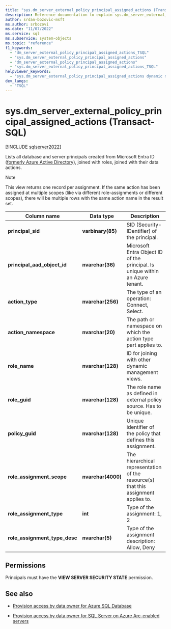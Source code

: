 ```yaml
---
title: "sys.dm_server_external_policy_principal_assigned_actions (Transact-SQL)"
description: Reference documentation to explain sys.dm_server_external_policy_principal_assigned_actions (Transact-SQL) dynamic management view.
author: srdan-bozovic-msft
ms.author: srbozovi
ms.date: "11/07/2022"
ms.service: sql
ms.subservice: system-objects
ms.topic: "reference"
f1_keywords:
  - "dm_server_external_policy_principal_assigned_actions_TSQL"
  - "sys.dm_server_external_policy_principal_assigned_actions"
  - "dm_server_external_policy_principal_assigned_actions"
  - "sys.dm_server_external_policy_principal_assigned_actions_TSQL"
helpviewer_keywords:
  - "sys.dm_server_external_policy_principal_assigned_actions dynamic management view"
dev_langs:
  - "TSQL"
---
```


# sys.dm_server_external_policy_principal_assigned_actions (Transact-SQL)

[!INCLUDE [sqlserver2022](../../includes/applies-to-version/sqlserver2022-asdb.md)]

Lists all database and server principals created from Microsoft Entra ID ([formerly Azure Active Directory](/entra/fundamentals/new-name)), joined with roles, joined with their data actions.

> [!NOTE]  
>  This view returns one record per assignment. If the same action has been assigned at multiple scopes (like via different role-assignments or different scopes), there will be multiple rows with the same action name in the result set.
  
|Column name|Data type|Description|  
|-----------------|---------------|-----------------|  
|**principal_sid**|**varbinary(85)**|SID (Security-IDentifier) of the principal.|  
|**principal_aad_object_id**|**nvarchar(36)**|Microsoft Entra Object ID of the principal. Is unique within an Azure tenant.|  
|**action_type**|**nvarchar(256)**|The type of an operation: Connect, Select.|  
|**action_namespace**|**nvarchar(20)**|The path or namespace on which the action type part applies to.|  
|**role_name**|**nvarchar(128)**|ID for joining with other dynamic management views.|  
|**role_guid**|**nvarchar(128)**|The role name as defined in external policy source. Has to be unique.|  
|**policy_guid**|**nvarchar(128)**|Unique identifier of the policy that defines this assignment.|  
|**role_assignment_scope**|**nvarchar(4000)**|The hierarchical representation of the resource(s) that this assignment applies to.|  
|**role_assignment_type**|**int**|Type of the assignment: 1, 2|  
|**role_assignment_type_desc**|**nvarchar(5)**|Type of the assignment description: Allow, Deny|  
  
## Permissions  

Principals must have the **VIEW SERVER SECURITY STATE** permission.  

## See also

- [Provision access by data owner for Azure SQL Database](/azure/purview/how-to-policies-data-owner-azure-sql-db)

- [Provision access by data owner for SQL Server on Azure Arc-enabled servers](/azure/purview/how-to-policies-data-owner-arc-sql-server)
